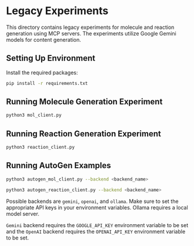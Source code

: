 
# Legacy Experiments

This directory contains legacy experiments for molecule and reaction generation using MCP servers. The experiments utilize Google Gemini models for content generation.

## Setting Up Environment

Install the required packages:

```bash
pip install -r requirements.txt
```

## Running Molecule Generation Experiment

```bash
python3 mol_client.py
```


## Running Reaction Generation Experiment

```bash
python3 reaction_client.py
```


## Running AutoGen Examples

```bash
python3 autogen_mol_client.py --backend <backend_name>
```
```bash
python3 autogen_reaction_client.py --backend <backend_name>
```

Possible backends are `gemini`, `openai`, and `ollama`. Make sure to set the appropriate API keys in your environment variables. Ollama requires a local model server.

`Gemini` backend requires the `GOOGLE_API_KEY` environment variable to be set and the
`OpenAI` backend requires the `OPENAI_API_KEY` environment variable to be set.
